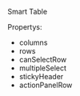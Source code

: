 Smart Table

Propertys: 
- columns
- rows
- canSelectRow
- multipleSelect
- stickyHeader
- actionPanelRow